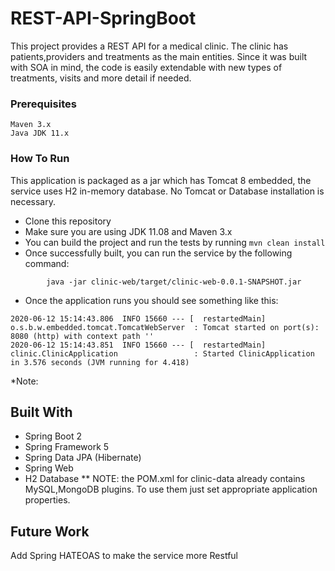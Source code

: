 # REST-API-SpringBoot

This project provides a REST API for a medical clinic. The clinic has patients,providers and treatments as the main entities. Since it was built with SOA in mind, the code is easily extendable with new types of treatments, visits and more detail if needed.

### Prerequisites

```
Maven 3.x
Java JDK 11.x
```

### How To Run
This application is packaged as a jar which has Tomcat 8 embedded, the service uses H2 in-memory database. No Tomcat or Database installation is necessary.

* Clone this repository 
* Make sure you are using JDK 11.08 and Maven 3.x
* You can build the project and run the tests by running ```mvn clean install```
* Once successfully built, you can run the service by the following command:
```
        java -jar clinic-web/target/clinic-web-0.0.1-SNAPSHOT.jar
```
* Once the application runs you should see something like this:
```
2020-06-12 15:14:43.806  INFO 15660 --- [  restartedMain] o.s.b.w.embedded.tomcat.TomcatWebServer  : Tomcat started on port(s): 8080 (http) with context path ''
2020-06-12 15:14:43.851  INFO 15660 --- [  restartedMain] clinic.ClinicApplication                 : Started ClinicApplication in 3.576 seconds (JVM running for 4.418)
```
*Note: 

## Built With

* Spring Boot 2
* Spring Framework 5
* Spring Data JPA (Hibernate)
* Spring Web
* H2 Database 
  ** NOTE: the POM.xml for clinic-data already contains MySQL,MongoDB plugins. To use them just set appropriate application properties.

## Future Work
Add Spring HATEOAS to make the service more Restful
